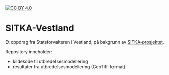 [![CC BY 4.0][cc-by-shield]][cc-by]

[cc-by]: http://creativecommons.org/licenses/by/4.0/
[cc-by-shield]: https://img.shields.io/badge/License-CC%20BY%204.0-lightgrey.svg

# SITKA-Vestland

Et oppdrag fra Statsforvalteren i Vestland, på bakgrunn av [SITKA-prosjektet](https://app.cristin.no/projects/show.jsf?id=471643).

Repository inneholder: 

- kildekode til utbredelsesmodellering
- resultater fra utbredelsesmodellering (GeoTiff-format) 
